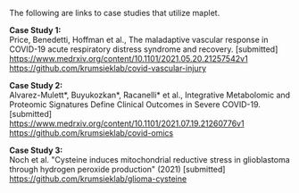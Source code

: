 The following are links to case studies that utilize maplet.

**Case Study 1:**  
Price, Benedetti, Hoffman et al., The maladaptive vascular response in COVID-19 acute respiratory distress syndrome and recovery. [submitted]  
https://www.medrxiv.org/content/10.1101/2021.05.20.21257542v1  
https://github.com/krumsieklab/covid-vascular-injury

**Case Study 2:**  
Alvarez-Mulett*, Buyukozkan*, Racanelli* et al., Integrative Metabolomic and Proteomic Signatures Define Clinical Outcomes in Severe COVID-19. [submitted]  
https://www.medrxiv.org/content/10.1101/2021.07.19.21260776v1  
https://github.com/krumsieklab/covid-omics

**Case Study 3:**  
Noch et al. "Cysteine induces mitochondrial reductive stress in glioblastoma through hydrogen peroxide production" (2021) [submitted]  
https://github.com/krumsieklab/glioma-cysteine
